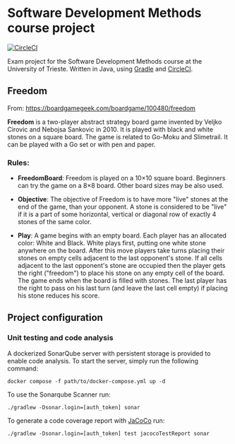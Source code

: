 # Software Development Methods course project
[![CircleCI](https://dl.circleci.com/status-badge/img/gh/peiva-git/SDM_project/tree/master.svg?style=svg)](https://dl.circleci.com/status-badge/redirect/gh/peiva-git/SDM_project/tree/master)

Exam project for the Software Development Methods course at the University of Trieste.
Written in Java, using [Gradle](https://gradle.org/) and [CircleCI](https://circleci.com/).

## Freedom

From: https://boardgamegeek.com/boardgame/100480/freedom

**Freedom** is a two-player abstract strategy board game invented by Veljko Cirovic and Nebojsa Sankovic in 2010. It is played with black and white stones on a square board. The game is related to Go-Moku and Slimetrail. It can be played with a Go set or with pen and paper.

### Rules:

- **FreedomBoard**: Freedom is played on a 10×10 square board. Beginners can try the game on a 8×8 board. Other board sizes may be also used.

- **Objective**: The objective of Freedom is to have more "live" stones at the end of the game, than your opponent. A stone is considered to be "live" if it is a part of some horizontal, vertical or diagonal row of exactly 4 stones of the same color.

- **Play**: A game begins with an empty board. Each player has an allocated color: White and Black. White plays first, putting one white stone anywhere on the board. After this move players take turns placing their stones on empty cells adjacent to the last opponent's stone. If all cells adjacent to the last opponent's stone are occupied then the player gets the right ("freedom") to place his stone on any empty cell of the board. The game ends when the board is filled with stones. The last player has the right to pass on his last turn (and leave the last cell empty) if placing his stone reduces his score.

## Project configuration

### Unit testing and code analysis

A dockerized SonarQube server with persistent storage is provided to enable code analysis.
To start the server, simply run the following command:
```shell
docker compose -f path/to/docker-compose.yml up -d
```

To use the Sonarqube Scanner run:
```shell
./gradlew -Dsonar.login=[auth_token] sonar
```

To generate a code coverage report with [JaCoCo](https://github.com/jacoco/jacoco) run:
```shell
./gradlew -Dsonar.login=[auth_token] test jacocoTestReport sonar
```